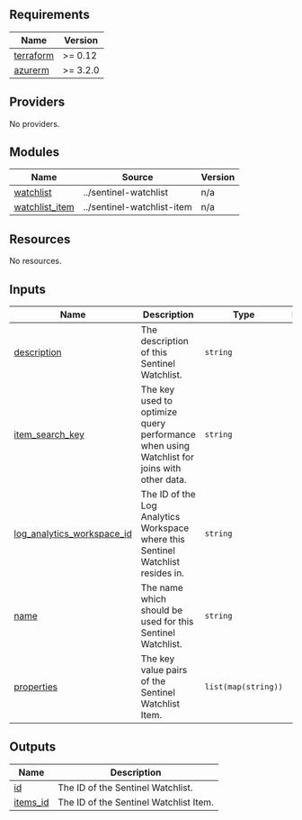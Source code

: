<!-- BEGIN_TF_DOCS -->
## Requirements

| Name | Version |
|------|---------|
| <a name="requirement_terraform"></a> [terraform](#requirement\_terraform) | >= 0.12 |
| <a name="requirement_azurerm"></a> [azurerm](#requirement\_azurerm) | >= 3.2.0 |

## Providers

No providers.

## Modules

| Name | Source | Version |
|------|--------|---------|
| <a name="module_watchlist"></a> [watchlist](#module\_watchlist) | ../sentinel-watchlist | n/a |
| <a name="module_watchlist_item"></a> [watchlist\_item](#module\_watchlist\_item) | ../sentinel-watchlist-item | n/a |

## Resources

No resources.

## Inputs

| Name | Description | Type | Default | Required |
|------|-------------|------|---------|:--------:|
| <a name="input_description"></a> [description](#input\_description) | The description of this Sentinel Watchlist. | `string` | `null` | no |
| <a name="input_item_search_key"></a> [item\_search\_key](#input\_item\_search\_key) | The key used to optimize query performance when using Watchlist for joins with other data. | `string` | n/a | yes |
| <a name="input_log_analytics_workspace_id"></a> [log\_analytics\_workspace\_id](#input\_log\_analytics\_workspace\_id) | The ID of the Log Analytics Workspace where this Sentinel Watchlist resides in. | `string` | n/a | yes |
| <a name="input_name"></a> [name](#input\_name) | The name which should be used for this Sentinel Watchlist. | `string` | n/a | yes |
| <a name="input_properties"></a> [properties](#input\_properties) | The key value pairs of the Sentinel Watchlist Item. | `list(map(string))` | `[]` | no |

## Outputs

| Name | Description |
|------|-------------|
| <a name="output_id"></a> [id](#output\_id) | The ID of the Sentinel Watchlist. |
| <a name="output_items_id"></a> [items\_id](#output\_items\_id) | The ID of the Sentinel Watchlist Item. |
<!-- END_TF_DOCS -->
